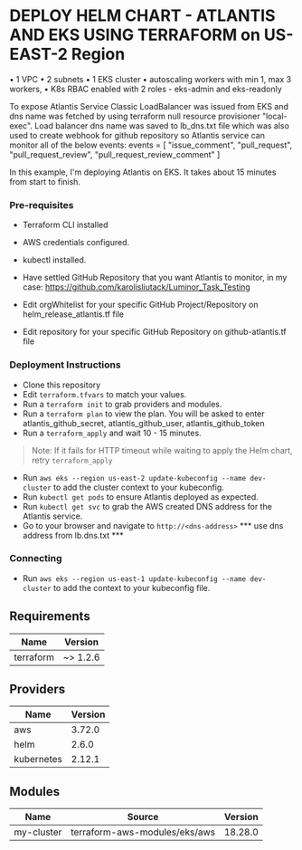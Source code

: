 # DEPLOY HELM CHART - ATLANTIS AND EKS USING TERRAFORM on US-EAST-2 Region
• 1 VPC
• 2 subnets
• 1 EKS cluster
• autoscaling workers with min 1, max 3 workers,
• K8s RBAC enabled with 2 roles - eks-admin and eks-readonly

To expose Atlantis Service Classic LoadBalancer was issued from EKS and dns name was fetched by using terraform null resource   provisioner "local-exec". Load balancer dns name was saved to lb_dns.txt file which was also used to create webhook for github repository so Atlantis service can monitor all of the below events:
 events = [
    "issue_comment",
    "pull_request",
    "pull_request_review",
    "pull_request_review_comment"
  ]

 In this example, I'm deploying Atlantis on EKS. It takes about 15 minutes from start to finish. 
### Pre-requisites

* Terraform CLI installed
* AWS credentials configured.
* kubectl installed.

* Have settled GitHub Repository that you want Atlantis to monitor, in my case: https://github.com/karolisliutack/Luminor_Task_Testing

* Edit orgWhitelist for your specific GitHub Project/Repository on helm_release_atlantis.tf file 

* Edit repository for your specific GitHub Repository on github-atlantis.tf file


### Deployment Instructions
* Clone this repository
* Edit ```terraform.tfvars``` to match your values.
* Run a ```terraform init``` to grab providers and modules.
* Run a ```terraform plan``` to view the plan. You will be asked to enter atlantis_github_secret, atlantis_github_user, atlantis_github_token
* Run a ```terraform_apply``` and wait 10 - 15 minutes. 
>Note: If it fails for HTTP timeout while waiting to apply the Helm chart, retry ```terraform_apply```
* Run ```aws eks --region us-east-2 update-kubeconfig --name dev-cluster``` to add the cluster context to your kubeconfig.
* Run ```kubectl get pods``` to ensure Atlantis deployed as expected.
* Run ```kubectl get svc``` to grab the AWS created DNS address for the Atlantis service.
* Go to your browser and navigate to ```http://<dns-address>``` *** use dns address from lb.dns.txt ***


### Connecting
* Run ```aws eks --region us-east-1 update-kubeconfig --name dev-cluster``` to add the context to your kubeconfig file.

## Requirements

| Name | Version |
|------|---------|
| terraform | ~> 1.2.6 |

## Providers

| Name | Version |
|------|---------|
| aws | 3.72.0 |
| helm | 2.6.0 |
| kubernetes | 2.12.1 |

## Modules

| Name | Source | Version |
|------|--------|---------|
| my-cluster | terraform-aws-modules/eks/aws | 18.28.0 |